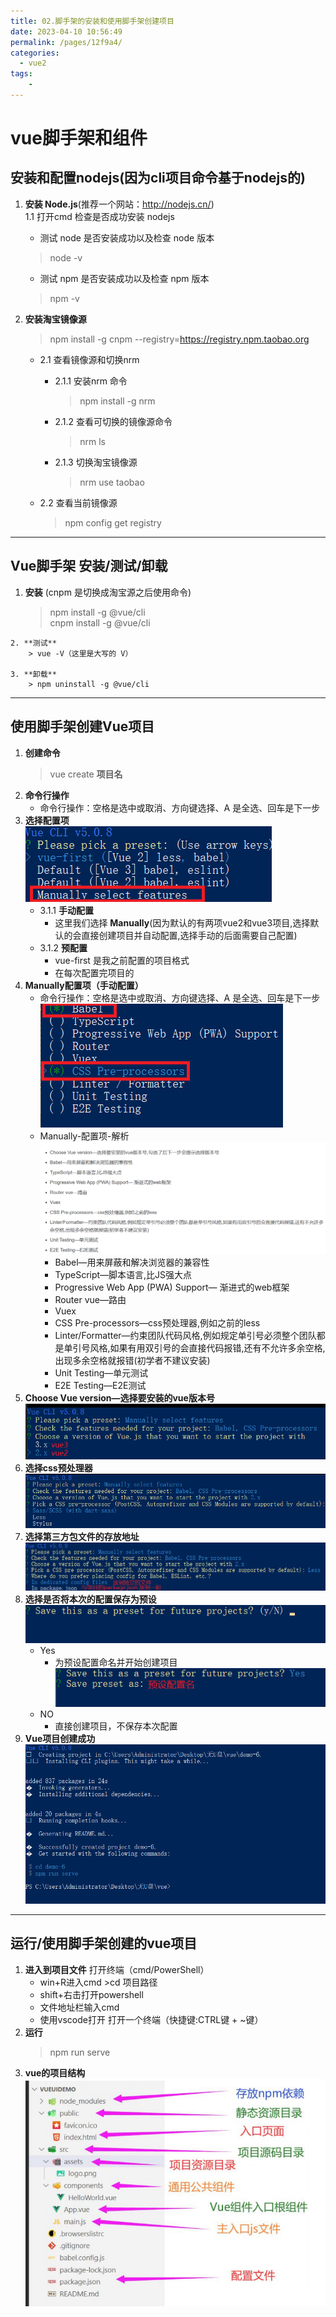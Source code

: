 ```yaml
---
title: 02.脚手架的安装和使用脚手架创建项目
date: 2023-04-10 10:56:49
permalink: /pages/12f9a4/
categories:
  - vue2
tags:
    -
---
```

# vue脚手架和组件
## 安装和配置nodejs(因为cli项目命令基于nodejs的)
  1. **安装 Node.js**(推荐一个网站：http://nodejs.cn/)    
    1.1 打开cmd 检查是否成功安装 nodejs
     + 测试 node 是否安装成功以及检查 node 版本
     >node -v 
     + 测试 npm 是否安装成功以及检查 npm 版本
     >npm -v 

  2. **安装淘宝镜像源**
     > npm install -g cnpm --registry=https://registry.npm.taobao.org

     + 2.1 查看镜像源和切换nrm
       + 2.1.1 安装nrm 命令
         >npm install -g nrm

       + 2.1.2 查看可切换的镜像源命令
          > nrm ls

       + 2.1.3 切换淘宝镜像源
         > nrm use taobao

     + 2.2 查看当前镜像源
        > npm config get registry

***

## Vue脚手架 安装/测试/卸载
   1. **安装** (cnpm 是切换成淘宝源之后使用命令)
        > npm install -g @vue/cli   
        > cnpm install -g @vue/cli

    2. **测试**
        > vue -V（这里是大写的 V）

    3. **卸载**
        > npm uninstall -g @vue/cli

***
## 使用脚手架创建Vue项目
  1. **创建命令**
     > vue create **项目名**
  2. **命令行操作**
     + 命令行操作：空格是选中或取消、方向键选择、A 是全选、回车是下一步
  3. **选择配置项**  
   ![Vue配置项](/img/vue2/vue脚手架%20配置项.png)
      + 3.1.1 **手动配置**
        + 这里我们选择 **Manually**(因为默认的有两项vue2和vue3项目,选择默认的会直接创建项目并自动配置,选择手动的后面需要自己配置) 
      + 3.1.2 **预配置**
        + vue-first 是我之前配置的项目格式
        + 在每次配置完项目的
   4. **Manually配置项（手动配置）**
      + 命令行操作：空格是选中或取消、方向键选择、A 是全选、回车是下一步
   ![Manually配置项](/img/vue2/Manually-配置项.png)
      + Manually-配置项-解析
      ![Manually-配置项-解析](/img/vue2/Manually-配置项解析.png)
         + Babel—用来屏蔽和解决浏览器的兼容性
         + TypeScript—脚本语言,比JS强大点
         + Progressive Web App (PWA) Support— 渐进式的web框架
         + Router vue—路由
         + Vuex
         + CSS Pre-processors—css预处理器,例如之前的less
         + Linter/Formatter—约束团队代码风格,例如规定单引号必须整个团队都是单引号风格,如果有用双引号的会直接代码报错,还有不允许多余空格,出现多余空格就报错(初学者不建议安装)
         + Unit Testing—单元测试
         + E2E Testing—E2E测试
   5. **Choose Vue version—选择要安装的vue版本号**
         ![选择版本号](/img/vue2/chooseVueVersion-选择vue版本号.png)
   6. **选择css预处理器**
         ![选择css预处理器](/img/vue2/Pick-a-CSSpre-processor-选择css预处理器.png)
   7. **选择第三方包文件的存放地址**
         ![选择第三方包文件的存放地址](/img/vue2/选择第三方包文件的存放地址.png)
   8. **选择是否将本次的配置保存为预设**
         ![选择是否将本次的配置保存为预设](/img/vue2/选择是否将本次的配置保存为预设.png)
         + Yes
            + 为预设配置命名并开始创建项目
            ![为预设配置命名](/img/vue2/为预设命名.png)
         + NO 
            + 直接创建项目，不保存本次配置
   9. **Vue项目创建成功**
         ![Vue项目创建成功](/img/vue2/vue项目创建成功.png)
***
## 运行/使用脚手架创建的vue项目
   1. **进入到项目文件** 打开终端（cmd/PowerShell）
      + win+R进入cmd >cd 项目路径
      + shift+右击打开powershell
      + 文件地址栏输入cmd
      + 使用vscode打开 打开一个终端（快捷键:CTRL键 + ~键）
   2. **运行**
      > npm run serve
   3. **vue的项目结构**
      ![Vue的项目结构](/img/vue2/Vue%20脚手架项目的项目结构.png)
